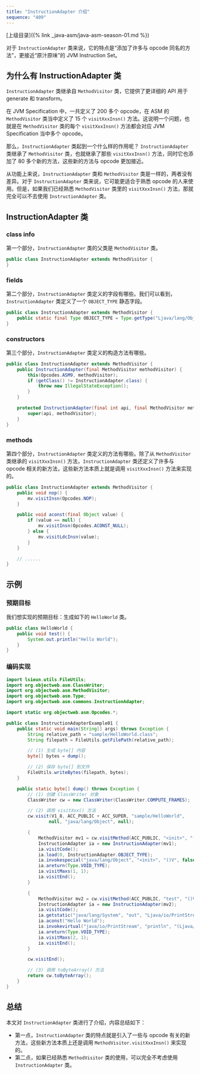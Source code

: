 ```yaml
---
title: "InstructionAdapter 介绍"
sequence: "409"
---
```


[上级目录]({% link _java-asm/java-asm-season-01.md %})

对于 `InstructionAdapter` 类来说，它的特点是“添加了许多与 opcode 同名的方法”，更接近“原汁原味”的 JVM Instruction Set。

## 为什么有 InstructionAdapter 类

`InstructionAdapter` 类继承自 `MethodVisitor` 类，它提供了更详细的 API 用于 generate 和 transform。

在 JVM Specification 中，一共定义了 200 多个 opcode，在 ASM 的 `MethodVisitor` 类当中定义了 15 个 `visitXxxInsn()` 方法。这说明一个问题，也就是在 `MethodVisitor` 类的每个 `visitXxxInsn()` 方法都会对应 JVM Specification 当中多个 opcode。

那么，`InstructionAdapter` 类起到一个什么样的作用呢？ `InstructionAdapter` 类继承了 `MethodVisitor` 类，也就继承了那些 `visitXxxInsn()` 方法，同时它也添加了 80 多个新的方法，这些新的方法与 opcode 更加接近。

从功能上来说，`InstructionAdapter` 类和 `MethodVisitor` 类是一样的，两者没有差异。对于 `InstructionAdapter` 类来说，它可能更适合于熟悉 opcode 的人来使用。但是，如果我们已经熟悉 `MethodVisitor` 类里的 `visitXxxInsn()` 方法，那就完全可以不去使用 `InstructionAdapter` 类。

## InstructionAdapter 类

### class info

第一个部分，`InstructionAdapter` 类的父类是 `MethodVisitor` 类。

```java
public class InstructionAdapter extends MethodVisitor {
}
```

### fields

第二个部分，`InstructionAdapter` 类定义的字段有哪些。我们可以看到，`InstructionAdapter` 类定义了一个 `OBJECT_TYPE` 静态字段。

```java
public class InstructionAdapter extends MethodVisitor {
    public static final Type OBJECT_TYPE = Type.getType("Ljava/lang/Object;");
}
```

### constructors

第三个部分，`InstructionAdapter` 类定义的构造方法有哪些。

```java
public class InstructionAdapter extends MethodVisitor {
    public InstructionAdapter(final MethodVisitor methodVisitor) {
        this(Opcodes.ASM9, methodVisitor);
        if (getClass() != InstructionAdapter.class) {
            throw new IllegalStateException();
        }
    }

    protected InstructionAdapter(final int api, final MethodVisitor methodVisitor) {
        super(api, methodVisitor);
    }
}
```

### methods

第四个部分，`InstructionAdapter` 类定义的方法有哪些。除了从 `MethodVisitor` 类继承的 `visitXxxInsn()` 方法，`InstructionAdapter` 类还定义了许多与 opcode 相关的新方法，这些新方法本质上就是调用 `visitXxxInsn()` 方法来实现的。

```java
public class InstructionAdapter extends MethodVisitor {
    public void nop() {
        mv.visitInsn(Opcodes.NOP);
    }

    public void aconst(final Object value) {
        if (value == null) {
            mv.visitInsn(Opcodes.ACONST_NULL);
        } else {
            mv.visitLdcInsn(value);
        }
    }

    // ......
}
```

## 示例

### 预期目标

我们想实现的预期目标：生成如下的 `HelloWorld` 类。

```java
public class HelloWorld {
    public void test() {
        System.out.println("Hello World");
    }
}
```

### 编码实现

```java
import lsieun.utils.FileUtils;
import org.objectweb.asm.ClassWriter;
import org.objectweb.asm.MethodVisitor;
import org.objectweb.asm.Type;
import org.objectweb.asm.commons.InstructionAdapter;

import static org.objectweb.asm.Opcodes.*;

public class InstructionAdapterExample01 {
    public static void main(String[] args) throws Exception {
        String relative_path = "sample/HelloWorld.class";
        String filepath = FileUtils.getFilePath(relative_path);

        // (1) 生成 byte[] 内容
        byte[] bytes = dump();

        // (2) 保存 byte[] 到文件
        FileUtils.writeBytes(filepath, bytes);
    }

    public static byte[] dump() throws Exception {
        // (1) 创建 ClassWriter 对象
        ClassWriter cw = new ClassWriter(ClassWriter.COMPUTE_FRAMES);

        // (2) 调用 visitXxx() 方法
        cw.visit(V1_8, ACC_PUBLIC + ACC_SUPER, "sample/HelloWorld",
                null, "java/lang/Object", null);

        {
            MethodVisitor mv1 = cw.visitMethod(ACC_PUBLIC, "<init>", "()V", null, null);
            InstructionAdapter ia = new InstructionAdapter(mv1);
            ia.visitCode();
            ia.load(0, InstructionAdapter.OBJECT_TYPE);
            ia.invokespecial("java/lang/Object", "<init>", "()V", false);
            ia.areturn(Type.VOID_TYPE);
            ia.visitMaxs(1, 1);
            ia.visitEnd();
        }

        {
            MethodVisitor mv2 = cw.visitMethod(ACC_PUBLIC, "test", "()V", null, null);
            InstructionAdapter ia = new InstructionAdapter(mv2);
            ia.visitCode();
            ia.getstatic("java/lang/System", "out", "Ljava/io/PrintStream;");
            ia.aconst("Hello World");
            ia.invokevirtual("java/io/PrintStream", "println", "(Ljava/lang/String;)V", false);
            ia.areturn(Type.VOID_TYPE);
            ia.visitMaxs(2, 1);
            ia.visitEnd();
        }

        cw.visitEnd();

        // (3) 调用 toByteArray() 方法
        return cw.toByteArray();
    }
}
```

## 总结

本文对 `InstructionAdapter` 类进行了介绍，内容总结如下：

- 第一点，`InstructionAdapter` 类的特点就是引入了一些与 opcode 有关的新方法，这些新方法本质上还是调用 `MethodVisitor.visitXxxInsn()` 来实现的。
- 第二点，如果已经熟悉 `MethodVisitor` 类的使用，可以完全不考虑使用 `InstructionAdapter` 类。
